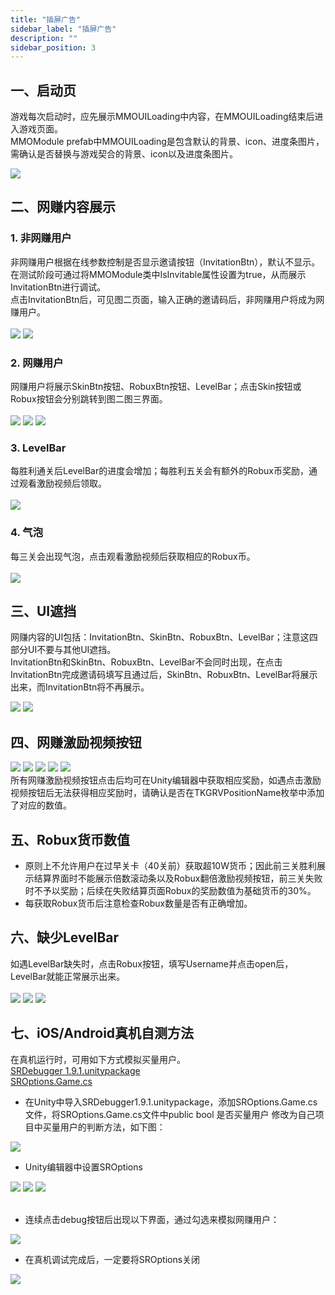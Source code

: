 ```yaml
---
title: "插屏广告"
sidebar_label: "插屏广告"
description: ""
sidebar_position: 3
---
```


## 一、启动页
游戏每次启动时，应先展示MMOUILoading中内容，在MMOUILoading结束后进入游戏页面。<br/>
MMOModule prefab中MMOUILoading是包含默认的背景、icon、进度条图片，需确认是否替换与游戏契合的背景、icon以及进度条图片。

![](/img/robux/image.png)  

## 二、网赚内容展示
### 1. 非网赚用户
非网赚用户根据在线参数控制是否显示邀请按钮（InvitationBtn），默认不显示。<br/>
在测试阶段可通过将MMOModule类中IsInvitable属性设置为true，从而展示InvitationBtn进行调试。<br/>
点击InvitationBtn后，可见图二页面，输入正确的邀请码后，非网赚用户将成为网赚用户。<br/><br/>
![](/img/robux/image2.png)  ![](/img/robux/image3.png)  

### 2. 网赚用户
网赚用户将展示SkinBtn按钮、RobuxBtn按钮、LevelBar；点击Skin按钮或Robux按钮会分别跳转到图二图三界面。<br/><br/>
![](/img/robux/image4.png)  ![](/img/robux/image5.png)  ![](/img/robux/image6.png)  

### 3. LevelBar
每胜利通关后LevelBar的进度会增加；每胜利五关会有额外的Robux币奖励，通过观看激励视频后领取。<br/><br/>
![](/img/robux/image7.png)  

### 4. 气泡
每三关会出现气泡，点击观看激励视频后获取相应的Robux币。<br/><br/>
![](/img/robux/image8.png)  

## 三、UI遮挡
网赚内容的UI包括：InvitationBtn、SkinBtn、RobuxBtn、LevelBar；注意这四部分UI不要与其他UI遮挡。<br/>InvitationBtn和SkinBtn、RobuxBtn、LevelBar不会同时出现，在点击InvitationBtn完成邀请码填写且通过后，SkinBtn、RobuxBtn、LevelBar将展示出来，而InvitationBtn将不再展示。<br/>

![](/img/robux/image9.png)   ![](/img/robux/image10.png)  

## 四、网赚激励视频按钮

![](/img/robux/image11.png)  ![](/img/robux/image12.png) ![](/img/robux/image13.png) ![](/img/robux/image14.png) ![](/img/robux/image15.png) <br/>
所有网赚激励视频按钮点击后均可在Unity编辑器中获取相应奖励，如遇点击激励视频按钮后无法获得相应奖励时，请确认是否在TKGRVPositionName枚举中添加了对应的数值。

## 五、Robux货币数值

- 原则上不允许用户在过早关卡（40关前）获取超10W货币；因此前三关胜利展示结算界面时不能展示倍数滚动条以及Robux翻倍激励视频按钮，前三关失败时不予以奖励；后续在失败结算页面Robux的奖励数值为基础货币的30%。
- 每获取Robux货币后注意检查Robux数量是否有正确增加。

## 六、缺少LevelBar
如遇LevelBar缺失时，点击Robux按钮，填写Username并点击open后，LevelBar就能正常展示出来。<br/><br/>
![](/img/robux/image16.png) ![](/img/robux/image17.png) ![](/img/robux/image18.png)

## 七、iOS/Android真机自测方法
在真机运行时，可用如下方式模拟买量用户。<br/>
[SRDebugger 1.9.1.unitypackage](https://touka-artifacts.oss-cn-beijing.aliyuncs.com/TKG%20%E5%8F%91%E8%A1%8C%E6%8A%80%E6%9C%AF/Touka%20SDK/Unity%E6%B8%B8%E6%88%8F/Robux/SRDebugger%201.9.1.unitypackage)<br/>
[SROptions.Game.cs](https://touka-artifacts.oss-cn-beijing.aliyuncs.com/TKG%20%E5%8F%91%E8%A1%8C%E6%8A%80%E6%9C%AF/Touka%20SDK/Unity%E6%B8%B8%E6%88%8F/Robux/SROptions.Game.cs)

- 在Unity中导入SRDebugger1.9.1.unitypackage，添加SROptions.Game.cs文件，将SROptions.Game.cs文件中public bool 是否买量用户 修改为自己项目中买量用户的判断方法，如下图：<br/>

![](/img/robux/image19.png)

- Unity编辑器中设置SROptions

![](/img/robux/image20.png) ![](/img/robux/image21.png) ![](/img/robux/image22.png)<br/><br/>
- 连续点击debug按钮后出现以下界面，通过勾选来模拟网赚用户：<br/>

![](/img/robux/image23.png)<br/>

- 在真机调试完成后，一定要将SROptions关闭<br/>

![](/img/robux/image24.png)<br/>
